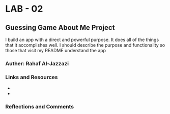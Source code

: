 # LAB - 02

## Guessing Game About Me Project
I build an app with a direct and powerful purpose. It does all of the things that it accomplishes well. I should describe the purpose and functionality so those that visit my README understand the app

### Auther: Rahaf Al-Jazzazi
### Links and Resources
- 
- 

### Reflections and Comments